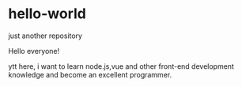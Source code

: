 # hello-world
just another repository

Hello everyone! 

ytt here, i want to learn node.js,vue and other front-end development knowledge and become an excellent programmer.
